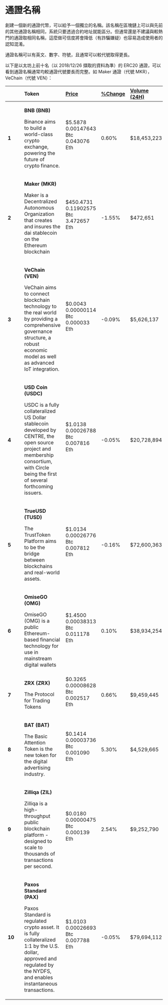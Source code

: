 # 通證名稱

創建一個新的通證代幣，可以給予一個獨立的名稱。該名稱在區塊鏈上可以與先前的其他通證名稱相同，系統只要透過合約地址就能區分。但通常還是不建議與較熱門的通證取相同名稱，這麼做可信度將會降低（有詐騙嫌疑）也容易造成使用者的認知混淆。

通證名稱可以有英文、數字、符號，且通常可以較代號取得更長。

以下是以太坊上前十名（以 2018/12/26 擷取的資料為準）的 ERC20 通證，可以看到通證名稱通常均較通證代號要長而完整。如 Maker 通證（代號 MKR），VeChain（代號 VEN）：



<table>
  <thead>
    <tr>
      <th style="text-align:left">
        <br />
      </th>
      <th style="text-align:left"></th>
      <th style="text-align:left">Token</th>
      <th style="text-align:left"><a href="https://etherscan.io/tokens?sort=price_usd&amp;order=desc">Price</a>
      </th>
      <th style="text-align:left"><a href="https://etherscan.io/tokens?sort=percent_change_24h&amp;order=desc">%Change</a>
      </th>
      <th style="text-align:left"><a href="https://etherscan.io/tokens?sort=24h_volume_usd&amp;order=desc">Volume (24H)</a>
      </th>
      <th style="text-align:left"> <a href="https://etherscan.io/tokens?sort=marketcap&amp;order=asc">Market Cap</a>
      </th>
    </tr>
  </thead>
  <tbody>
    <tr>
      <td style="text-align:left"><b> 1</b>
      </td>
      <td style="text-align:left"><a href="https://etherscan.io/token/0xB8c77482e45F1F44dE1745F52C74426C631bDD52"><img src="https://etherscan.io/token/images/binance_28.png" alt/></a>
      </td>
      <td style="text-align:left">
        <p><b>BNB (BNB)</b>
        </p>
        <p>Binance aims to build a world-class crypto exchange, powering the future
          of crypto finance.</p>
      </td>
      <td style="text-align:left">$5.5878
        <br />0.00147643 Btc
        <br />0.043076 Eth
        <br />
        <br />
      </td>
      <td style="text-align:left">0.60%</td>
      <td style="text-align:left">$18,453,223</td>
      <td style="text-align:left">$730,882,229</td>
    </tr>
    <tr>
      <td style="text-align:left"><b> 2</b>
      </td>
      <td style="text-align:left"><a href="https://etherscan.io/token/0x9f8f72aa9304c8b593d555f12ef6589cc3a579a2"><img src="https://etherscan.io/token/images/mkr-etherscan-35.png" alt/></a>
      </td>
      <td style="text-align:left">
        <p><b>Maker (MKR)</b>
        </p>
        <p>Maker is a Decentralized Autonomous Organization that creates and insures
          the dai stablecoin on the Ethereum blockchain</p>
      </td>
      <td style="text-align:left">$450.4731
        <br />0.11902575 Btc
        <br />3.472657 Eth
        <br />
        <br />
      </td>
      <td style="text-align:left">-1.55%</td>
      <td style="text-align:left">$472,651</td>
      <td style="text-align:left">$328,046,990</td>
    </tr>
    <tr>
      <td style="text-align:left"><b> 3</b>
      </td>
      <td style="text-align:left"><a href="https://etherscan.io/token/0xd850942ef8811f2a866692a623011bde52a462c1"><img src="https://etherscan.io/token/images/vechain_28.png" alt/></a>
      </td>
      <td style="text-align:left">
        <p><b>VeChain (VEN)</b>
        </p>
        <p>VeChain aims to connect blockchain technology to the real world by providing
          a comprehensive governance structure, a robust economic model as well as
          advanced IoT integration.</p>
      </td>
      <td style="text-align:left">$0.0043
        <br />0.00000114 Btc
        <br />0.000033 Eth
        <br />
        <br />
      </td>
      <td style="text-align:left">-0.09%</td>
      <td style="text-align:left">$5,626,137</td>
      <td style="text-align:left">$238,770,990</td>
    </tr>
    <tr>
      <td style="text-align:left"><b> 4</b>
      </td>
      <td style="text-align:left"><a href="https://etherscan.io/token/0xa0b86991c6218b36c1d19d4a2e9eb0ce3606eb48"><img src="https://etherscan.io/token/images/centre-usdc_28.png" alt/></a>
      </td>
      <td style="text-align:left">
        <p><b>USD Coin (USDC)</b>
        </p>
        <p>USDC is a fully collateralized US Dollar stablecoin developed by CENTRE,
          the open source project and membership consortium, with Circle being the
          first of several forthcoming issuers.</p>
      </td>
      <td style="text-align:left">$1.0138
        <br />0.00026788 Btc
        <br />0.007816 Eth
        <br />
        <br />
      </td>
      <td style="text-align:left">-0.05%</td>
      <td style="text-align:left">$20,728,894</td>
      <td style="text-align:left">$230,773,062</td>
    </tr>
    <tr>
      <td style="text-align:left"><b> 5</b>
      </td>
      <td style="text-align:left"><a href="https://etherscan.io/token/0x8dd5fbce2f6a956c3022ba3663759011dd51e73e"><img src="https://etherscan.io/token/images/trueusd_28.png" alt/></a>
      </td>
      <td style="text-align:left">
        <p><b>TrueUSD (TUSD)</b>
        </p>
        <p>The TrustToken Platform aims to be the bridge between blockchains and
          real-world assets.</p>
      </td>
      <td style="text-align:left">$1.0134
        <br />0.00026776 Btc
        <br />0.007812 Eth
        <br />
        <br />
      </td>
      <td style="text-align:left">-0.16%</td>
      <td style="text-align:left">$72,600,363</td>
      <td style="text-align:left">$209,072,413</td>
    </tr>
    <tr>
      <td style="text-align:left"><b> 6</b>
      </td>
      <td style="text-align:left"><a href="https://etherscan.io/token/0xd26114cd6EE289AccF82350c8d8487fedB8A0C07"><img src="https://etherscan.io/token/images/omise.png" alt/></a>
      </td>
      <td style="text-align:left">
        <p><b>OmiseGO (OMG)</b>
        </p>
        <p>OmiseGO (OMG) is a public Ethereum-based financial technology for use
          in mainstream digital wallets</p>
      </td>
      <td style="text-align:left">$1.4500
        <br />0.00038313 Btc
        <br />0.011178 Eth
        <br />
        <br />
      </td>
      <td style="text-align:left">0.10%</td>
      <td style="text-align:left">$38,934,254</td>
      <td style="text-align:left">$203,359,464</td>
    </tr>
    <tr>
      <td style="text-align:left"><b> 7</b>
      </td>
      <td style="text-align:left"><a href="https://etherscan.io/token/0xe41d2489571d322189246dafa5ebde1f4699f498"><img src="https://etherscan.io/token/images/0xtoken_28.png" alt/></a>
      </td>
      <td style="text-align:left">
        <p><b>ZRX (ZRX)</b>
        </p>
        <p>The Protocol for Trading Tokens</p>
      </td>
      <td style="text-align:left">$0.3265
        <br />0.00008628 Btc
        <br />0.002517 Eth
        <br />
        <br />
      </td>
      <td style="text-align:left">0.66%</td>
      <td style="text-align:left">$9,459,445</td>
      <td style="text-align:left">$180,333,668</td>
    </tr>
    <tr>
      <td style="text-align:left"><b> 8</b>
      </td>
      <td style="text-align:left"><a href="https://etherscan.io/token/0x0d8775f648430679a709e98d2b0cb6250d2887ef"><img src="https://etherscan.io/token/images/bat.png" alt/></a>
      </td>
      <td style="text-align:left">
        <p><b>BAT (BAT)</b>
        </p>
        <p>The Basic Attention Token is the new token for the digital advertising
          industry.</p>
      </td>
      <td style="text-align:left">$0.1414
        <br />0.00003736 Btc
        <br />0.001090 Eth
        <br />
        <br />
      </td>
      <td style="text-align:left">5.30%</td>
      <td style="text-align:left">$4,529,665</td>
      <td style="text-align:left">$172,710,635</td>
    </tr>
    <tr>
      <td style="text-align:left"><b> 9</b>
      </td>
      <td style="text-align:left"><a href="https://etherscan.io/token/0x05f4a42e251f2d52b8ed15e9fedaacfcef1fad27"><img src="https://etherscan.io/token/images/zilliqa_28.png" alt/></a>
      </td>
      <td style="text-align:left">
        <p><b>Zilliqa (ZIL)</b>
        </p>
        <p>Zilliqa is a high-throughput public blockchain platform - designed to
          scale to thousands ​of transactions per second.</p>
      </td>
      <td style="text-align:left">$0.0180
        <br />0.00000475 Btc
        <br />0.000139 Eth
        <br />
        <br />
      </td>
      <td style="text-align:left">2.54%</td>
      <td style="text-align:left">$9,252,790</td>
      <td style="text-align:left">$167,054,785</td>
    </tr>
    <tr>
      <td style="text-align:left"><b> 10</b>
      </td>
      <td style="text-align:left"><a href="https://etherscan.io/token/0x8e870d67f660d95d5be530380d0ec0bd388289e1"><img src="https://etherscan.io/token/images/paxos_28_2.png" alt/></a>
      </td>
      <td style="text-align:left">
        <p><b>Paxos Standard (PAX)</b>
        </p>
        <p>Paxos Standard is regulated crypto asset. It is fully collateralized 1:1
          by the U.S. dollar, approved and regulated by the NYDFS, and enables instantaneous
          transactions.</p>
      </td>
      <td style="text-align:left">$1.0103
        <br />0.00026693 Btc
        <br />0.007788 Eth
        <br />
        <br />
      </td>
      <td style="text-align:left">-0.05%</td>
      <td style="text-align:left">$79,694,112</td>
      <td style="text-align:left">$157,224,095</td>
    </tr>
  </tbody>
</table>